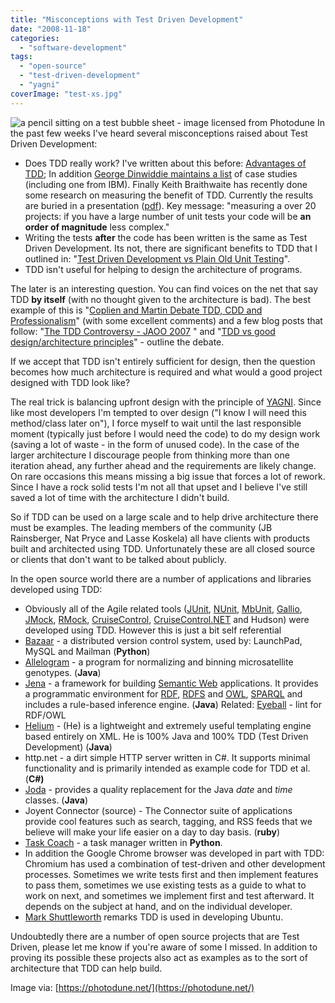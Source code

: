 ```yaml
---
title: "Misconceptions with Test Driven Development"
date: "2008-11-18"
categories: 
  - "software-development"
tags: 
  - "open-source"
  - "test-driven-development"
  - "yagni"
coverImage: "test-xs.jpg"
---
```


![a pencil sitting on a test bubble sheet - image licensed from Photodune](src/content/blog/misconceptions-with-test-driven-development/images/test-xs.jpg) In the past few weeks I've heard several misconceptions raised about Test Driven Development:

- Does TDD really work? I've written about this before: [Advantages of TDD](/blog/advantages-of-tdd.html "Advantages of TDD"); In addition [George Dinwiddie maintains a list](https://biblio.gdinwiddie.com/biblio/StudiesOfTestDrivenDevelopment) of case studies (including one from IBM). Finally Keith Braithwaite has recently done some research on measuring the benefit of TDD. Currently the results are buried in a presentation ([pdf](https://www.keithbraithwaite.demon.co.uk/professional/presentations/2008/qcon/MeasureForMeasure.pdf)). Key message: "measuring a over 20 projects: if you have a large number of unit tests your code will be **an order of magnitude** less complex."
- Writing the tests **after** the code has been written is the same as Test Driven Development. Its not, there are significant benefits to TDD that I outlined in: "[Test Driven Development vs Plain Old Unit Testing](/blog/test-driven-dev.html)".
- TDD isn't useful for helping to design the architecture of programs.

The later is an interesting question. You can find voices on the net that say TDD **by itself** (with no thought given to the architecture is bad). The best example of this is "[Coplien and Martin Debate TDD, CDD and Professionalism](https://www.infoq.com/interviews/coplien-martin-tdd/)" (with some excellent comments) and a few blog posts that follow: "[The TDD Controversy - JAOO 2007](https://community.ative.dk/blogs/ative/archive/2007/09/28/the-tdd-controversy-jaoo-2007.aspx) " and "[TDD vs good design/architecture principles](https://xebia.com/blog/tdd-vs-good-designarchitecture-principles/)" - outline the debate.

If we accept that TDD isn't entirely sufficient for design, then the question becomes how much architecture is required and what would a good project designed with TDD look like?

The real trick is balancing upfront design with the principle of [YAGNI](https://en.wikipedia.org/wiki/You_aren%27t_gonna_need_it). Since like most developers I'm tempted to over design ("I know I will need this method/class later on"), I force myself to wait until the last responsible moment (typically just before I would need the code) to do my design work (saving a lot of waste - in the form of unused code). In the case of the larger architecture I discourage people from thinking more than one iteration ahead, any further ahead and the requirements are likely change. On rare occasions this means missing a big issue that forces a lot of rework. Since I have a rock solid tests I'm not all that upset and I believe I've still saved a lot of time with the architecture I didn't build.

So if TDD can be used on a large scale and to help drive architecture there must be examples. The leading members of the community (JB Rainsberger, Nat Pryce and Lasse Koskela) all have clients with products built and architected using TDD. Unfortunately these are all closed source or clients that don't want to be talked about publicly.

In the open source world there are a number of applications and libraries developed using TDD:

- Obviously all of the Agile related tools ([JUnit](https://sourceforge.net/projects/junit/files/junit/), [NUnit](https://nunit.org), [MbUnit](https://code.google.com/p/mb-unit/), [Gallio](https://www.gallio.org/), [JMock](https://jmock.org/repository.html), [RMock](https://sourceforge.net/projects/rmock/files/rmock/2.0.0/), [CruiseControl](https://cruisecontrol.sourceforge.net/svn.html), [CruiseControl.NET](https://confluence.public.thoughtworks.org/display/CCNET/Welcome+to+CruiseControl.NET) and Hudson) were developed using TDD. However this is just a bit self referential
- [Bazaar](http://bazaar.canonical.com/en/) - a distributed version control system, used by: LaunchPad, MySQL and Mailman (**Python**)
- [Allelogram](https://code.google.com/p/allelogram/) - a program for normalizing and binning microsatellite genotypes. (**Java**)
- [Jena](https://jena.sourceforge.net/) - a framework for building [Semantic Web](https://www.w3.org/2001/sw/) applications. It provides a programmatic environment for [RDF](https://www.w3.org/RDF/), [RDFS](https://www.w3.org/TR/rdf-schema/) and [OWL](https://www.w3.org/2001/sw/WebOnt/), [SPARQL](https://www.w3.org/TR/rdf-sparql-query/) and includes a rule-based inference engine. (**Java**) Related: [Eyeball](https://jena.sourceforge.net/Eyeball/) - lint for RDF/OWL
- [Helium](https://sourceforge.net/projects/he-project/files/) - (He) is a lightweight and extremely useful templating engine based entirely on XML. He is 100% Java and 100% TDD (Test Driven Development) (**Java**)
- http.net - a dirt simple HTTP server written in C#. It supports minimal functionality and is primarily intended as example code for TDD et al. (**C#)**
- [Joda](https://joda-time.sourceforge.net/) - provides a quality replacement for the Java _date_ and _time_ classes. (**Java**)
- Joyent Connector (source) - The Connector suite of applications provide cool features such as search, tagging, and RSS feeds that we believe will make your life easier on a day to day basis. (**ruby**)
- [Task Coach](https://www.taskcoach.org/) - a task manager written in **Python**.
- In addition the Google Chrome browser was developed in part with TDD: Chromium has used a combination of test-driven and other development processes. Sometimes we write tests first and then implement features to pass them, sometimes we use existing tests as a guide to what to work on next, and sometimes we implement first and test afterward. It depends on the subject at hand, and on the individual developer.
- [Mark Shuttleworth](https://www.markshuttleworth.com/archives/150) remarks TDD is used in developing Ubuntu.

Undoubtedly there are a number of open source projects that are Test Driven, please let me know if you're aware of some I missed. In addition to proving its possible these projects also act as examples as to the sort of architecture that TDD can help build.

Image via: [https://photodune.net/](https://photodune.net/)
